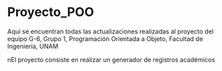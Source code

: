 # Proyecto_POO
Aquí se encuentran todas las actualizaciones realizadas al proyecto del equipo G-6, Grupo 1, Programación Orientada a Objeto, Facultad de Ingeniería, UNAM

nEl proyecto consiste en realizar un generador de registros académicos
